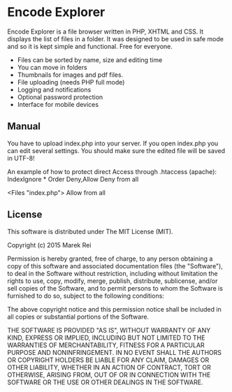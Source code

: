 Encode Explorer
==================================

Encode Explorer is a file browser written in PHP, XHTML and CSS. It displays 
the list of files in a folder. It was designed to be used in safe mode and so 
it is kept simple and functional. Free for everyone.

* Files can be sorted by name, size and editing time
* You can move in folders
* Thumbnails for images and pdf files.
* File uploading (needs PHP full mode)
* Logging and notifications
* Optional password protection
* Interface for mobile devices


Manual
----------------------------------
You have to upload index.php into your server.
If you open index.php you can edit several settings.
You should make sure the edited file will be saved in UTF-8!

An example of how to protect direct Access through .htaccess (apache):
IndexIgnore *
Order Deny,Allow
Deny from all

<Files "index.php">
	Allow from all
</Files>


License
----------------------------------
This software is distributed under The MIT License (MIT).

Copyright (c) 2015 Marek Rei

Permission is hereby granted, free of charge, to any person obtaining a copy
of this software and associated documentation files (the "Software"), to deal
in the Software without restriction, including without limitation the rights
to use, copy, modify, merge, publish, distribute, sublicense, and/or sell
copies of the Software, and to permit persons to whom the Software is
furnished to do so, subject to the following conditions:

The above copyright notice and this permission notice shall be included in all
copies or substantial portions of the Software.

THE SOFTWARE IS PROVIDED "AS IS", WITHOUT WARRANTY OF ANY KIND, EXPRESS OR
IMPLIED, INCLUDING BUT NOT LIMITED TO THE WARRANTIES OF MERCHANTABILITY,
FITNESS FOR A PARTICULAR PURPOSE AND NONINFRINGEMENT. IN NO EVENT SHALL THE
AUTHORS OR COPYRIGHT HOLDERS BE LIABLE FOR ANY CLAIM, DAMAGES OR OTHER
LIABILITY, WHETHER IN AN ACTION OF CONTRACT, TORT OR OTHERWISE, ARISING FROM,
OUT OF OR IN CONNECTION WITH THE SOFTWARE OR THE USE OR OTHER DEALINGS IN THE
SOFTWARE.

